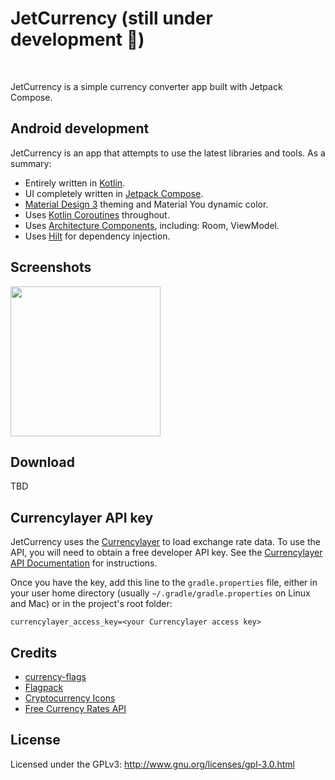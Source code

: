 # JetCurrency (still under development 👷)

[![<CI>](https://circleci.com/gh/dacer/JetCurrency.svg?style=shield)](https://app.circleci.com/pipelines/github/dacer/JetCurrency)
[![<License>](https://img.shields.io/github/license/dacer/JetCurrency)](https://github.com/dacer/JetCurrency/blob/master/LICENSE)

JetCurrency is a simple currency converter app built with Jetpack Compose.

## Android development

JetCurrency is an app that attempts to use the latest libraries and tools. As a summary:

* Entirely written in [Kotlin](https://kotlinlang.org/).
* UI completely written in [Jetpack Compose](https://developer.android.com/jetpack/compose).
* [Material Design 3](https://m3.material.io/) theming and Material You dynamic color.
* Uses [Kotlin Coroutines](https://kotlinlang.org/docs/reference/coroutines/coroutines-guide.html) throughout.
* Uses [Architecture Components](https://developer.android.com/topic/libraries/architecture/), including: Room, ViewModel.
* Uses [Hilt](https://dagger.dev/hilt/) for dependency injection.

## Screenshots

<img src="graphics/show-details.gif" width="240" />

## Download

TBD

## Currencylayer API key

JetCurrency uses the [Currencylayer](https://currencylayer.com) to load exchange rate data.
To use the API, you will need to obtain a free developer API key. See the
[Currencylayer API Documentation](https://currencylayer.com/documentation) for instructions.

Once you have the key, add this line to the `gradle.properties` file, either in your user home
directory (usually `~/.gradle/gradle.properties` on Linux and Mac) or in the project's root folder:

```
currencylayer_access_key=<your Currencylayer access key>
```

## Credits

* [currency-flags](https://github.com/transferwise/currency-flags)
* [Flagpack](https://github.com/Yummygum/flagpack-core)
* [Cryptocurrency Icons](https://github.com/spothq/cryptocurrency-icons)  
* [Free Currency Rates API](https://github.com/fawazahmed0/currency-api)

## License

Licensed under the GPLv3: http://www.gnu.org/licenses/gpl-3.0.html